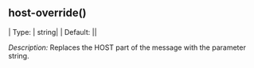 ## host-override()

|  Type: |     string|
| Default: ||

*Description:* Replaces the HOST part of the message with the
parameter string.
